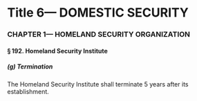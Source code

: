 
# Title 6— DOMESTIC SECURITY
### CHAPTER 1— HOMELAND SECURITY ORGANIZATION
#### § 192. Homeland Security Institute
##### (g) Termination

The Homeland Security Institute shall terminate 5 years after its establishment.
